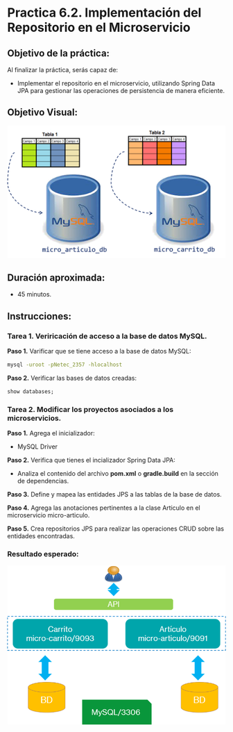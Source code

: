 # Practica 6.2. Implementación del Repositorio en el Microservicio 

## Objetivo de la práctica:
Al finalizar la práctica, serás capaz de:
- Implementar el repositorio en el microservicio, utilizando Spring Data JPA para gestionar las operaciones de persistencia de manera eficiente.


## Objetivo Visual:

<div style="text-align: center;">
    <img src="../images/ro10.png" alt="Spring Tool Suite">
</div>

## Duración aproximada:
- 45 minutos.

## Instrucciones: 

### Tarea 1. Veriricación de acceso a la base de datos MySQL.

**Paso 1.** Varificar que se tiene acceso a la base de datos MySQL:

```cmd
mysql -uroot -pNetec_2357 -hlocalhost
```

**Paso 2.** Verificar las bases de datos creadas:

```sql
show databases;
```


### Tarea 2. Modificar los proyectos asociados a los microservicios.

**Paso 1.** Agrega el inicializador:
* MySQL Driver


**Paso 2.** Verifica que tienes el incializador Spring Data JPA:

* Analiza el contenido del archivo **pom.xml** o **gradle.build** en la sección de dependencias.

**Paso 3.** Define y mapea las entidades JPS a las tablas de la base de datos.

**Paso 4.** Agrega las anotaciones pertinentes a la clase Articulo en el microservicio micro-articulo.

**Paso 5.** Crea repositorios JPS para realizar las operaciones CRUD sobre las entidades encontradas.

### Resultado esperado:

<div style="text-align: center;">
    <img src="../images/img14_persistencia.png" alt="Persistencia">
</div>



